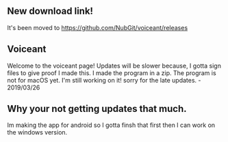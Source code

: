 ## New download link! 
It's been moved to https://github.com/NubGit/voiceant/releases
## Voiceant

Welcome to the voiceant page! 
Updates will be slower because, I gotta sign files to give proof I made this.
I made the program in a zip. 
The program is not for macOS yet.
I'm still working on it! sorry for the late updates. - 2019/03/26 
## Why your not getting updates that much.

Im making the app for android so I gotta finsh that first then I can work on the windows version.
